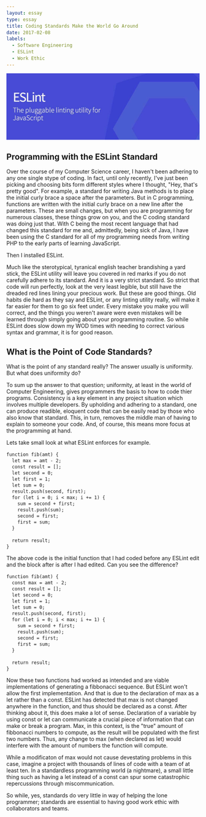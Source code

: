 ```yaml
---
layout: essay
type: essay
title: Coding Standards Make the World Go Around
date: 2017-02-08
labels:
  - Software Engineering 
  - ESLint
  - Work Ethic
---
```


<img class="ui large left floated rounded image" src="../images/eslint.jpg">

## Programming with the ESLint Standard ##

 Over the course of my Computer Science career, I haven't been adhering to any one single stype of coding. In fact, until only recently, I've just been picking and choosing bits form different styles where I thought, "Hey, that's pretty good". For example, a standard for writing Java methods is to place the initial curly brace a space after the parameters. But in C programming, functions are written with the initial curly brace on a new line after the parameters. These are small changes, but when you are programming for numerous classes, these things grow on you, and the C coding standard was doing just that. With C being the most recent language that had changed this standard for me and, admittedly, being sick of Java, I have been using the C standard for all of my programming needs from writing PHP to the early parts of learning JavaScript.

 Then I installed ESLint. 

 Much like the sterotypical, tyranical english teacher brandishing a yard stick, the ESLint utility will leave you covered in red marks if you do not carefully adhere to its standard. And it is a very strict standard. So strict that code will run perfectly, look at the very least legible, but still have the dreaded red lines lining your precious work. But these are good things. Old habits die hard as they say and ESLint, or any linting utility really, will make it far easier for them to go six feet under. Every mistake you make you will correct, and the things you weren't aware were even mistakes will be learned through simply going about your programming routine. So while ESLint does slow down my WOD times with needing to correct various syntax and grammar, it is for good reason. 



## What is the Point of Code Standards? ##

What is the point of any standard really? The answer usually is uniformity. But what does uniformity do? 

To sum up the answer to that question; uniformity, at least in the world of Computer Engineering, gives programmers the basis to how to code thier programs. Consistency is a key element in any project situation which involves multiple developers. By upholding and adhering to a standard, one can produce readible, eloquent code that can be easily read by those who also know that standard. This, in turn, removes the middle man of having to explain to someone your code. And, of course, this means more focus at the programming at hand.

 Lets take small look at what ESLint enforces for example.

```
function fib(amt) {
  let max = amt - 2;
  const result = [];
  let second = 0;
  let first = 1;
  let sum = 0;
  result.push(second, first);
  for (let i = 0; i < max; i += 1) {
    sum = second + first;
    result.push(sum);
    second = first;
    first = sum;
  }

  return result;
}

```
The above code is the initial function that I had coded before any ESLint edit and the block after is after I had edited. Can you see the difference? 

```
function fib(amt) {
  const max = amt - 2;
  const result = [];
  let second = 0;
  let first = 1;
  let sum = 0;
  result.push(second, first);
  for (let i = 0; i < max; i += 1) {
    sum = second + first;
    result.push(sum);
    second = first;
    first = sum;
  }

  return result;
}

```

Now these two functions had worked as intended and are viable implementations of generating a fibbonacci sequence. But ESLint won't allow the first implementation. And that is due to the declaration of max as a let rather than a const. ESLint has detected that max is not changed anywhere in the function, and thus should be declared as a const. After thinking about it, this does make a lot of sense. Declaration of a variable by using const or let can communicate a crucial piece of information that can make or break a program. Max, in this context, is the "true" amount of fibbonacci numbers to compute, as the result will be populated with the first two numbers. Thus, any change to max (when declared as let) would interfere with the amount of numbers the function will compute. 

While a modificaton of max would not cause devestating problems in this case, imagine a project with thousands of lines of code with a team of at least ten. In a standardless programming world (a nightmare), a small little thing such as having a let instead of a const can spur some catastrophic repercussions through miscommunication.

So while, yes, standards do very little in way of helping the lone programmer; standards are essential to having good work ethic with collaborators and teams.
